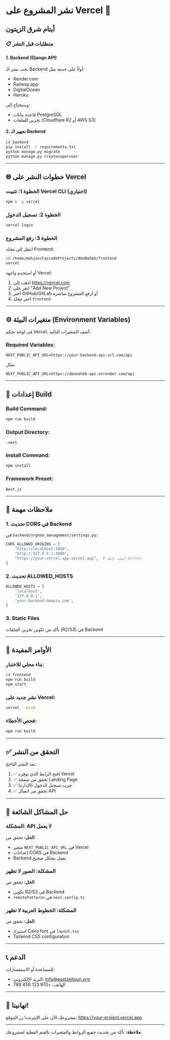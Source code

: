 # نشر المشروع على Vercel 🚀

## أيتام شرق الزيتون

### 📋 متطلبات قبل النشر

#### 1. Backend (Django API)
يجب نشر الـ Backend أولاً على خدمة مثل:
- Render.com
- Railway.app
- DigitalOcean
- Heroku

وستحتاج إلى:
- قاعدة بيانات PostgreSQL
- تخزين للملفات (Cloudflare R2 أو AWS S3)

#### 2. تجهيز الـ Backend
```bash
cd backend
pip install -r requirements.txt
python manage.py migrate
python manage.py createsuperuser
```

---

## 🌐 خطوات النشر على Vercel

### الخطوة 1: تثبيت Vercel CLI (اختياري)
```bash
npm i -g vercel
```

### الخطوة 2: تسجيل الدخول
```bash
vercel login
```

### الخطوة 3: رفع المشروع
انتقل إلى مجلد Frontend:
```bash
cd /home/mohjas/CascadeProjects/AboNaheb/frontend
vercel
```

أو استخدم واجهة Vercel:
1. اذهب إلى https://vercel.com
2. انقر على "Add New Project"
3. اختر GitHub/GitLab أو ارفع المشروع مباشرة
4. اختر مجلد `frontend`

---

## ⚙️ متغيرات البيئة (Environment Variables)

في لوحة تحكم Vercel، أضف المتغيرات التالية:

### Required Variables:
```
NEXT_PUBLIC_API_URL=https://your-backend-api-url.com/api
```

مثال:
```
NEXT_PUBLIC_API_URL=https://abonaheb-api.onrender.com/api
```

---

## 🔧 إعدادات Build

### Build Command:
```bash
npm run build
```

### Output Directory:
```
.next
```

### Install Command:
```bash
npm install
```

### Framework Preset:
```
Next.js
```

---

## 📝 ملاحظات مهمة

### 1. تحديث CORS في Backend
في `backend/orphan_management/settings.py`:
```python
CORS_ALLOWED_ORIGINS = [
    "http://localhost:3000",
    "http://127.0.0.1:3000",
    "https://your-vercel-app.vercel.app",  # أضف رابط Vercel
]
```

### 2. تحديث ALLOWED_HOSTS
```python
ALLOWED_HOSTS = [
    'localhost',
    '127.0.0.1',
    'your-backend-domain.com',
]
```

### 3. Static Files
تأكد من تكوين تخزين الملفات (R2/S3) في Backend

---

## 🎯 الأوامر المفيدة

### بناء محلي للاختبار:
```bash
cd frontend
npm run build
npm start
```

### نشر جديد على Vercel:
```bash
vercel --prod
```

### فحص الأخطاء:
```bash
npm run build
```

---

## ✅ التحقق من النشر

بعد النشر الناجح:
1. ✅ افتح الرابط الذي توفره Vercel
2. ✅ تحقق من صفحة Landing Page
3. ✅ جرب تسجيل الدخول (الإدارة)
4. ✅ تحقق من اتصال API

---

## 🐛 حل المشاكل الشائعة

### المشكلة: API لا يعمل
**الحل:** تحقق من:
- متغير `NEXT_PUBLIC_API_URL` في Vercel
- إعدادات CORS في Backend
- Backend يعمل بشكل صحيح

### المشكلة: الصور لا تظهر
**الحل:** تحقق من:
- تكوين R2/S3 في Backend
- `remotePatterns` في `next.config.ts`

### المشكلة: الخطوط العربية لا تظهر
**الحل:** تحقق من:
- استيراد Cairo font في `layout.tsx`
- Tailwind CSS configuration

---

## 📞 الدعم

للمساعدة أو الاستفسارات:
- البريد الإلكتروني: info@eastzeitoun.org
- الهاتف: +970 123 456 789

---

## 🎉 تهانينا!

مشروعك الآن على الإنترنت! 
زر الموقع: https://your-project.vercel.app

---

**ملاحظة:** تأكد من تحديث جميع الروابط والمتغيرات بالقيم الفعلية لمشروعك.

